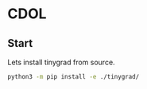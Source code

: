 # CDOL


## Start
Lets install tinygrad from source.
```bash
python3 -m pip install -e ./tinygrad/

```